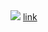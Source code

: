 <img src="../../../../../http://54.155.251.55:8000/ff.js.gif)">
<a href="../../../../../../../\\https://www.google.com">link</a>
